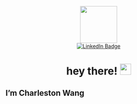 <div id="header" align="center">
  <img src="https://media.giphy.com/media/M9gbBd9nbDrOTu1Mqx/giphy.gif" width="100"/>
  
  <div id="badges">
    <a target="_blank" rel="noopener noreferrer" href="https://www.linkedin.com/in/charleston-wang-2003/">
      <img src="https://img.shields.io/badge/LinkedIn-blue?style=for-the-badge&logo=linkedin&logoColor=white" alt="LinkedIn Badge"/>
    </a>
  </div>
  
  <div id="header">
    <img src="https://komarev.com/ghpvc/?username=clwang5&style=flat-square&color=blue" alt=""/>
  </div>

  <h1>
    hey there!
    <img src="https://media.giphy.com/media/hvRJCLFzcasrR4ia7z/giphy.gif" width="30px"/>
  </h1>
</div>

<h2>I’m Charleston Wang</h2>


